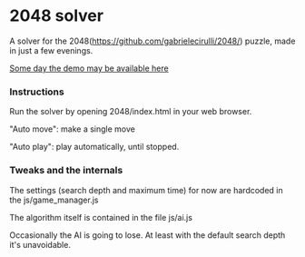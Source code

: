 # 2048 solver

A solver for the 2048(https://github.com/gabrielecirulli/2048/) puzzle, made in just a few evenings.

[Some day the demo may be available here](http://atiselsts.github.io/2048/)

### Instructions

Run the solver by opening 2048/index.html in your web browser.

"Auto move": make a single move

"Auto play": play automatically, until stopped.

### Tweaks and the internals

The settings (search depth and maximum time) for now are hardcoded in the js/game_manager.js

The algorithm itself is contained in the file js/ai.js

Occasionally the AI is going to lose. At least with the default search depth it's unavoidable.
